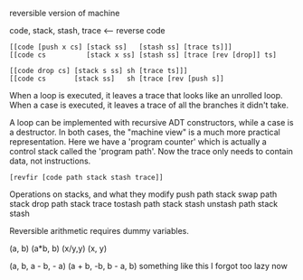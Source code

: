 
reversible version of machine


code, stack, stash, trace  <-- reverse code

```
[[code [push x cs] [stack ss]   [stash ss] [trace ts]]]
[[code cs          [stack x ss] [stash ss] [trace [rev [drop]] ts]

[[code drop cs] [stack s ss] sh [trace ts]]]
[[code cs       [stack ss]   sh [trace [rev [push s]]
```

When a loop is executed, it leaves a trace that looks like an unrolled loop.
When a case is executed, it leaves a trace of all the branches it didn't take.

A loop can be implemented with recursive ADT constructors, while a case is a destructor.
In both cases, the "machine view" is a much more practical representation.
Here we have a 'program counter' which is actually a control stack called the 'program path'.
Now the trace only needs to contain data, not instructions.

```
[revfir [code path stack stash trace]]
```

Operations on stacks, and what they modify
  push     path stack
  swap     path stack
  drop     path stack       trace
  tostash  path stack stash
  unstash  path stack stash


Reversible arithmetic requires dummy variables.

(a, b)  (a*b, b)
(x/y,y)  (x, y)


(a, b, a - b, - a)   (a + b, -b, b - a, b)
something like this I forgot too lazy now






